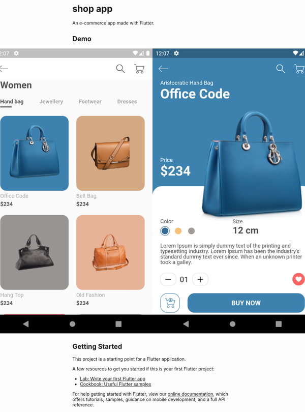 # shop app

An e-commerce app made with Flutter.

## Demo
<div style="display: flex; align-items: center; justify-content: center">
    <img src="https://github.com/RicardoMorato/eCommerceApp/blob/master/demo/homeScreen.png" alt="Home Screen" />
    <br>
    <img src="https://github.com/RicardoMorato/eCommerceApp/blob/master/demo/detailScreen.png" alt="Detail Screen" />
</div>

## Getting Started

This project is a starting point for a Flutter application.

A few resources to get you started if this is your first Flutter project:

- [Lab: Write your first Flutter app](https://flutter.dev/docs/get-started/codelab)
- [Cookbook: Useful Flutter samples](https://flutter.dev/docs/cookbook)

For help getting started with Flutter, view our
[online documentation](https://flutter.dev/docs), which offers tutorials,
samples, guidance on mobile development, and a full API reference.
